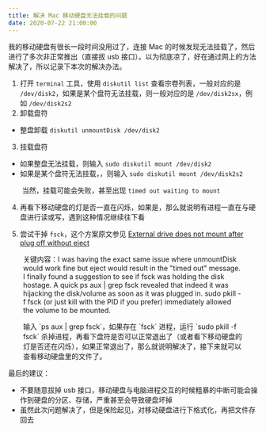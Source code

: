 ```yaml
---
title: 解决 Mac 移动硬盘无法挂载的问题
date: 2020-07-22 21:00:00
---
```


我的移动硬盘有很长一段时间没用过了，连接 Mac 的时候发现无法挂载了，然后进行了多次非正常推出（直接拔 usb 接口）。以为彻底凉了，好在通过网上的方法解决了，所以记录下本次的解决办法。

1. 打开 `terminal` 工具，使用 `diskutil list` 查看宗卷列表，一般对应的是 `/dev/disk2`，如果是某个盘符无法挂载，则一般对应的是 `/dev/disk2sx`，例如 `/dev/disk2s2`
2. 卸载盘符
  - 整盘卸载 `diskutil unmountDisk /dev/disk2`
3. 挂载盘符
  - 如果整盘无法挂载，则输入 `sudo diskutil mount /dev/disk2`
  - 如果是某个盘符无法挂载，，则输入 `sudo diskutil mount /dev/disk2s2`

&emsp;&emsp;当然，挂载可能会失败，甚至出现 `timed out waiting to mount`

4. 再看下移动硬盘的灯是否一直在闪烁，如果是，那么就说明有进程一直在与硬盘进行读或写，遇到这种情况继续往下看

5. 尝试干掉 `fsck`，这个方案原文参见 [External drive does not mount after plug off without eject](https://apple.stackexchange.com/questions/235309/external-drive-does-not-mount-after-plug-off-without-eject)

<p style="padding: 0 30px">关键内容：I was having the exact same issue where unmountDisk would work fine but eject would result in the "timed out" message. I finally found a suggestion to see if fsck was holding the disk hostage. A quick ps aux | grep fsck revealed that indeed it was hijacking the disk/volume as soon as it was plugged in. sudo pkill -f fsck (or just kill with the PID if you prefer) immediately allowed the volume to be mounted. </p>

<p style="padding: 0 30px">输入 `ps aux | grep fsck`，如果存在 `fsck` 进程，运行 `sudo pkill -f fsck` 杀掉进程，再看下盘符是否可以正常退出了（或者看下移动硬盘的灯是否还在闪烁），如果正常退出了，那么就说明解决了，接下来就可以查看移动硬盘里的文件了。</p>

最后的建议：
  - 不要随意拔掉 usb 接口，移动硬盘与电脑进程交互的时候粗暴的中断可能会操作到硬盘的分区、存储，严重甚至会导致硬盘坏掉
  - 虽然此次问题解决了，但是保险起见，对移动硬盘进行下格式化，再把文件存回去

